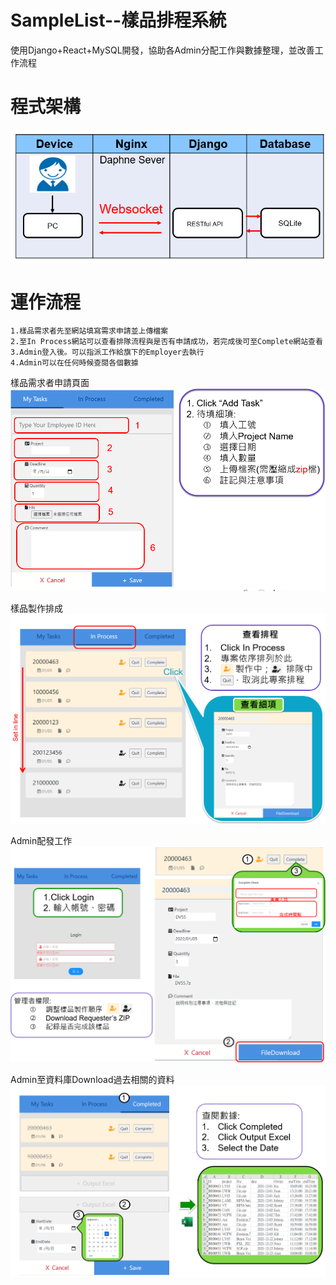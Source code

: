 # SampleList--樣品排程系統
使用Django+React+MySQL開發，協助各Admin分配工作與數據整理，並改善工作流程

# 程式架構
![Task](https://github.com/BoJyun/SamlpeList/blob/master/artict.PNG)

# 運作流程
    1.樣品需求者先至網站填寫需求申請並上傳檔案
    2.至In Process網站可以查看排隊流程與是否有申請成功，若完成後可至Complete網站查看
    3.Admin登入後。可以指派工作給旗下的Employer去執行
    4.Admin可以在任何時候查閱各個數據
   
   樣品需求者申請頁面
   ![Task](https://github.com/BoJyun/SamlpeList/blob/master/task.PNG)
   
   樣品製作排成
   ![inprocess](https://github.com/BoJyun/SamlpeList/blob/master/inprocess.PNG)
   
   Admin配發工作
   ![admin](https://github.com/BoJyun/SamlpeList/blob/master/admin.PNG)
   
   Admin至資料庫Download過去相關的資料
   ![complete](https://github.com/BoJyun/SamlpeList/blob/master/complete.PNG)
